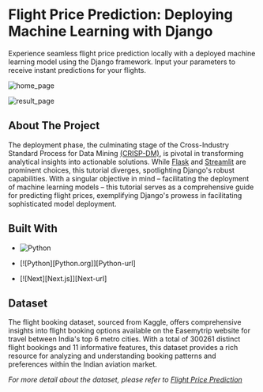 # Flight Price Prediction: Deploying Machine Learning with Django

Experience seamless flight price prediction locally with a deployed machine learning model using the Django framework. Input your parameters to receive instant predictions for your flights.

![home_page](https://github.com/izzad2413/django_project/assets/88135216/3a507dd1-8882-4565-93ba-b74f7b5d2bc1)

![result_page](https://github.com/izzad2413/django_project/assets/88135216/7c22c23c-3161-4df0-b051-543e1f5b8149)

## About The Project

The deployment phase, the culminating stage of the Cross-Industry Standard Process for Data Mining [(CRISP-DM)](https://en.wikipedia.org/wiki/Cross-industry_standard_process_for_data_mining), is pivotal in transforming analytical insights into actionable solutions. While [Flask](https://flask.palletsprojects.com/en/3.0.x/) and [Streamlit](https://streamlit.io/) are prominent choices, this tutorial diverges, spotlighting Django's robust capabilities. With a singular objective in mind – facilitating the deployment of machine learning models – this tutorial serves as a comprehensive guide for predicting flight prices, exemplifying Django's prowess in facilitating sophisticated model deployment.

## Built With

* ![Python](https://img.shields.io/badge/:badgeContent?logo=python&color=%233776AB)

* [![Python][Python.org]][Python-url]
* [![Next][Next.js]][Next-url]

## Dataset

The flight booking dataset, sourced from Kaggle, offers comprehensive insights into flight booking options available on the Easemytrip website for travel between India's top 6 metro cities. With a total of 300261 distinct flight bookings and 11 informative features, this dataset provides a rich resource for analyzing and understanding booking patterns and preferences within the Indian aviation market. 

_For more detail about the dataset, please refer to [Flight Price Prediction](https://www.kaggle.com/datasets/shubhambathwal/flight-price-prediction)_